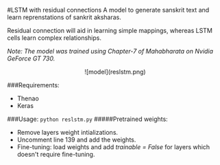 #LSTM with residual connections
A model to generate sanskrit text and learn reprenstations of sankrit aksharas. 

Residual connection will aid in learning simple mappings, whereas LSTM cells learn complex relationships.

*Note: The model was trained using Chapter-7 of Mahabharata on Nvidia GeForce GT 730.*

<center>
![model](reslstm.png)
</center>

###Requirements:
* Thenao
* Keras

###Usage:
`python reslstm.py`
#####Pretrained weights:
* Remove layers weight intializations.
* Uncomment line 139 and add the weights.
* Fine-tuning: load weights and add *trainable = False* for layers which doesn't require fine-tuning.


